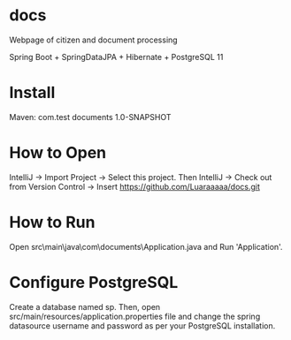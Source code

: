 # docs
Webpage of citizen and document processing

Spring Boot + SpringDataJPA + Hibernate + PostgreSQL 11 

# Install
Maven:<dependency>
          <groupId>com.test</groupId>
          <artifactId>documents</artifactId>
          <version>1.0-SNAPSHOT</version>
         </dependency>
         
# How to Open
IntelliJ -> Import Project -> Select this project. Then IntelliJ -> Check out from Version Control -> Insert https://github.com/Luaraaaaa/docs.git

# How to Run
Open src\main\java\com\documents\Application.java and Run 'Application'.

# Configure PostgreSQL
Create a database named sp. Then, open src/main/resources/application.properties file and change the spring datasource username and password as per your PostgreSQL installation.
